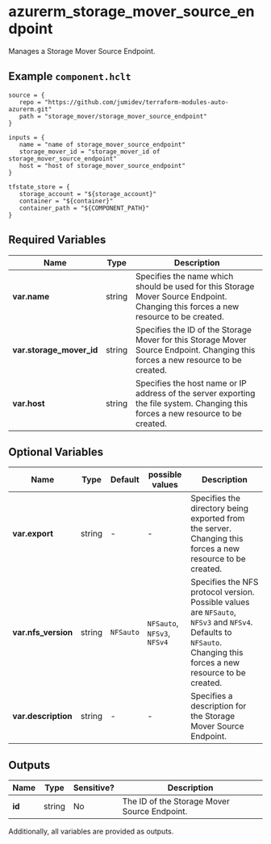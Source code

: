 # azurerm_storage_mover_source_endpoint

Manages a Storage Mover Source Endpoint.

## Example `component.hclt`

```hcl
source = {
   repo = "https://github.com/jumidev/terraform-modules-auto-azurerm.git" 
   path = "storage_mover/storage_mover_source_endpoint" 
}

inputs = {
   name = "name of storage_mover_source_endpoint" 
   storage_mover_id = "storage_mover_id of storage_mover_source_endpoint" 
   host = "host of storage_mover_source_endpoint" 
}

tfstate_store = {
   storage_account = "${storage_account}" 
   container = "${container}" 
   container_path = "${COMPONENT_PATH}" 
}

```

## Required Variables

| Name | Type |  Description |
| ---- | --------- |  ----------- |
| **var.name** | string |  Specifies the name which should be used for this Storage Mover Source Endpoint. Changing this forces a new resource to be created. | 
| **var.storage_mover_id** | string |  Specifies the ID of the Storage Mover for this Storage Mover Source Endpoint. Changing this forces a new resource to be created. | 
| **var.host** | string |  Specifies the host name or IP address of the server exporting the file system. Changing this forces a new resource to be created. | 

## Optional Variables

| Name | Type |  Default  |  possible values |  Description |
| ---- | --------- |  ----------- | ----------- | ----------- |
| **var.export** | string |  -  |  -  |  Specifies the directory being exported from the server. Changing this forces a new resource to be created. | 
| **var.nfs_version** | string |  `NFSauto`  |  `NFSauto`, `NFSv3`, `NFSv4`  |  Specifies the NFS protocol version. Possible values are `NFSauto`, `NFSv3` and `NFSv4`. Defaults to `NFSauto`. Changing this forces a new resource to be created. | 
| **var.description** | string |  -  |  -  |  Specifies a description for the Storage Mover Source Endpoint. | 



## Outputs

| Name | Type | Sensitive? | Description |
| ---- | ---- | --------- | --------- |
| **id** | string | No  | The ID of the Storage Mover Source Endpoint. | 

Additionally, all variables are provided as outputs.
